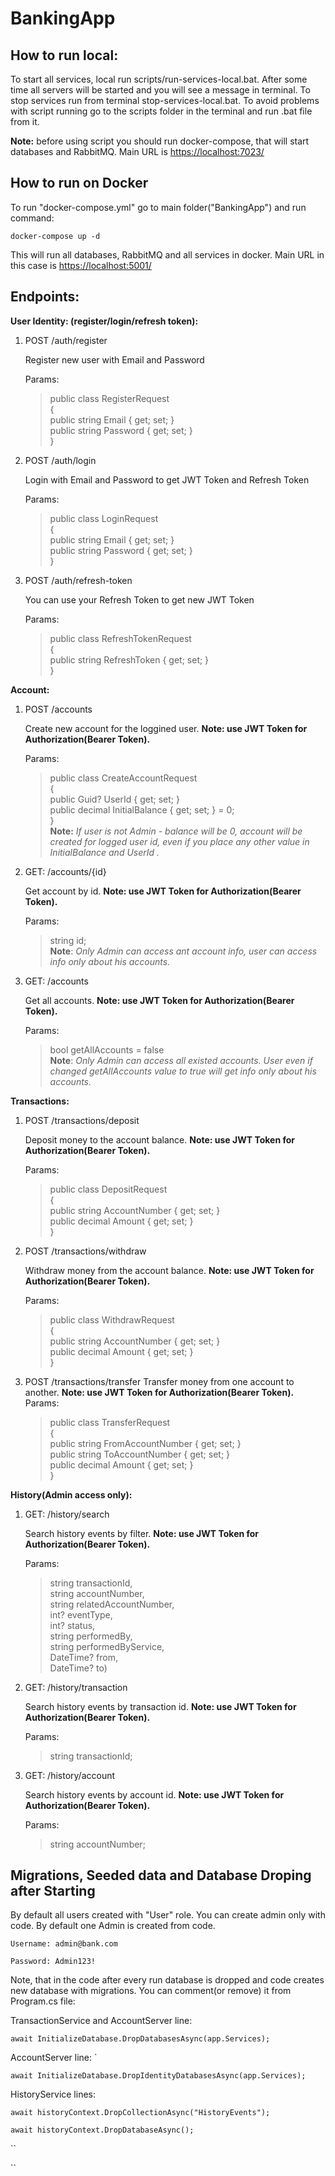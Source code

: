 # BankingApp

## How to run local:

To start all services, local run scripts/run-services-local.bat. After some time all servers will be started and you will see a message in terminal. To stop services run from terminal stop-services-local.bat. To avoid problems with script running go to the scripts folder in the terminal and run .bat file from it. 

**Note:** before using script you should run docker-compose, that will start databases and RabbitMQ. Main URL is [https://localhost:7023/](https://localhost:7023/)

## How to run on Docker

To run "docker-compose.yml" go to main folder("BankingApp") and run command:

`docker-compose up -d`

This will run all databases, RabbitMQ and all services in docker. Main URL in this case is [https://localhost:5001/](https://localhost:5001/)

## Endpoints:

**User Identity: (register/login/refresh token):**

1. POST /auth/register  
    
    Register new user with Email and Password

    Params:  
    >   public class RegisterRequest  
       {  
           public string Email { get; set; }  
           public string Password { get; set; }  
       }  
       
    
2. POST /auth/login

    Login with Email and Password to get JWT Token and Refresh Token

    Params:  
      > public class LoginRequest  
       {  
           public string Email { get; set; }  
           public string Password { get; set; }  
       }  
3. POST /auth/refresh-token  

    You can use your Refresh Token to get new JWT Token

    Params:  
    >   public class RefreshTokenRequest  
       {  
           public string RefreshToken { get; set; }  
       }  
   

**Account:**

1. POST /accounts  

    Create new account for the loggined user. **Note: use JWT Token for Authorization(Bearer Token).**

    Params:  
    >   public class CreateAccountRequest  
       {  
           public Guid? UserId { get; set; }  
           public decimal InitialBalance { get; set; } \= 0;  
       }  
   **Note:** *If user is not Admin - balance will be 0, account will be created for logged user id, even if you place any other value in InitialBalance and UserId .*  
2. GET: /accounts/{id}

    Get account by id. **Note: use JWT Token for Authorization(Bearer Token).**

    Params:  
    >   string id;  
   **Note**: *Only Admin can access ant account info, user can access info only about his accounts.*  
3. GET: /accounts  

   Get all accounts. **Note: use JWT Token for Authorization(Bearer Token).**

    Params:  
    >   bool getAllAccounts \= false  
   **Note**: *Only Admin can access all existed accounts. User even if changed getAllAccounts value to true will get info only about his accounts.*  
   

**Transactions:**

1. POST /transactions/deposit  

    Deposit money to the account balance. **Note: use JWT Token for Authorization(Bearer Token).**

    Params:  
    >   public class DepositRequest  
       {  
           public string AccountNumber { get; set; }  
           public decimal Amount { get; set; }  
       }  
2. POST /transactions/withdraw  

    Withdraw money from the account balance. **Note: use JWT Token for Authorization(Bearer Token).**

    Params:  
    >   public class WithdrawRequest  
       {  
           public string AccountNumber { get; set; }  
           public decimal Amount { get; set; }  
       }  
3. POST /transactions/transfer
    Transfer money from one account to another. **Note: use JWT Token for Authorization(Bearer Token).**
    Params:  
    >   public class TransferRequest  
       {  
           public string FromAccountNumber { get; set; }  
           public string ToAccountNumber { get; set; }  
           public decimal Amount { get; set; }      
       }

**History(Admin access only):**

1. GET: /history/search

    Search history events by filter. **Note: use JWT Token for Authorization(Bearer Token).**

    Params:  
    >  string transactionId,  
       string accountNumber,  
       string relatedAccountNumber,  
       int? eventType,  
       int? status,  
       string performedBy,  
       string performedByService,  
       DateTime? from,  
       DateTime? to)  
2. GET: /history/transaction  

    Search history events by transaction id. **Note: use JWT Token for Authorization(Bearer Token).**

    Params:  
    >   string transactionId;  
3. GET: /history/account  

    Search history events by account id. **Note: use JWT Token for Authorization(Bearer Token).**

    Params:  
    >   string accountNumber;  

## Migrations, Seeded data and Database Droping after Starting ##

By default all users created with "User" role. You can create admin only with code. By default one Admin is created from code. 

`Username: admin@bank.com`

`Password: Admin123!`

Note, that in the code after every run database is dropped and code creates new database with migrations. You can comment(or remove) it from Program.cs file:

TransactionService and AccountServer line: 

`await InitializeDatabase.DropDatabasesAsync(app.Services);`

AccountServer line: `

`await InitializeDatabase.DropIdentityDatabasesAsync(app.Services);`

HistoryService lines:

`await historyContext.DropCollectionAsync("HistoryEvents");`

`await historyContext.DropDatabaseAsync();`

``

``

   